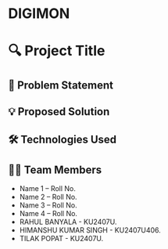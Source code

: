 # DIGIMON
# 🔍 Project Title

## 📝 Problem Statement  


## 💡 Proposed Solution  


## 🛠️ Technologies Used  


## 👨‍💻 Team Members  
- Name 1 – Roll No.  
- Name 2 – Roll No.  
- Name 3 – Roll No.  
- Name 4 – Roll No.
- RAHUL BANYALA - KU2407U.
- HIMANSHU KUMAR SINGH - KU2407U406.
- TILAK POPAT - KU2407U.
